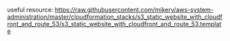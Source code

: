 useful resource:
https://raw.githubusercontent.com/mikery/aws-system-administration/master/cloudformation_stacks/s3_static_website_with_cloudfront_and_route_53/s3_static_website_with_cloudfront_and_route_53.template
